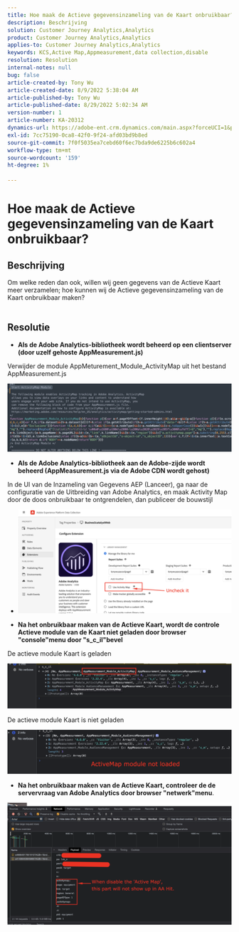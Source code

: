 ```yaml
---
title: Hoe maak de Actieve gegevensinzameling van de Kaart onbruikbaar?
description: Beschrijving
solution: Customer Journey Analytics,Analytics
product: Customer Journey Analytics,Analytics
applies-to: Customer Journey Analytics,Analytics
keywords: KCS,Active Map,Appmeasurement,data collection,disable
resolution: Resolution
internal-notes: null
bug: false
article-created-by: Tony Wu
article-created-date: 8/9/2022 5:38:04 AM
article-published-by: Tony Wu
article-published-date: 8/29/2022 5:02:34 AM
version-number: 1
article-number: KA-20312
dynamics-url: https://adobe-ent.crm.dynamics.com/main.aspx?forceUCI=1&pagetype=entityrecord&etn=knowledgearticle&id=6c2a8469-a517-ed11-b83e-002248086a73
exl-id: 7cc75190-0ca8-42f0-9f24-afd03bd9b8ed
source-git-commit: 7f0f5035ea7cebd60f6ec7bda9de6225b6c602a4
workflow-type: tm+mt
source-wordcount: '159'
ht-degree: 1%

---
```


# Hoe maak de Actieve gegevensinzameling van de Kaart onbruikbaar?

## Beschrijving

Om welke reden dan ook, willen wij geen gegevens van de Actieve Kaart meer verzamelen; hoe kunnen wij de Actieve gegevensinzameling van de Kaart onbruikbaar maken?
<br> 

## Resolutie


- <b>Als de Adobe Analytics-bibliotheek wordt beheerd op een clientserver (door uzelf gehoste AppMeasurement.js)</b>


Verwijder de module AppMeturement_Module_ActivityMap uit het bestand AppMeasurement.js

![](assets/afbc7944-b517-ed11-b83e-002248086a73.png)



- <b>Als de Adobe Analytics-bibliotheek aan de Adobe-zijde wordt beheerd (AppMeasurement.js via de Adobe CDN wordt gehost)</b>


In de UI van de Inzameling van Gegevens AEP (Lanceer), ga naar de configuratie van de Uitbreiding van Adobe Analytics, en maak Activity Map door de doos onbruikbaar te ontgrendelen, dan publiceer de bouwstijl

- ![](assets/7ccff702-a717-ed11-b83e-002248086a73.png)




























- <b>Na het onbruikbaar maken van de Actieve Kaart, wordt de controle Actieve module van de Kaart niet geladen door browser &quot;console&quot;menu door &quot;s_c_il&quot;bevel</b>


De actieve module Kaart is geladen

![](assets/fae3dc70-b317-ed11-b83e-002248086a73.png)

De actieve module Kaart is niet geladen

![](assets/27e433af-b317-ed11-b83e-002248086a73.png)

- <b>Na het onbruikbaar maken van de Actieve Kaart, controleer de de servervraag van Adobe Analytics door browser &quot;netwerk&quot;menu</b>.


![](assets/7f84b7dc-3f27-ed11-9db1-00224808679b.png)
